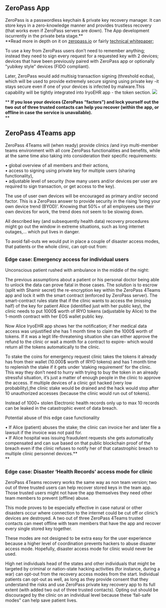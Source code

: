 ## **ZeroPass App**

ZeroPass is a passwordless keychain & private key recovery manager. It can store keys in a zero-knowledge manner and provides trustless recovery \(that works even if ZeroPass servers are down\). The App development iscurrently in the private beta stage.**    
**Read more in depth on it on [zeropass.io](https://www.zeropass.io/) or fairly [technical whitepaper](https://www.gitbook.com/book/zeropass/whitepaper/details);

To use a key from ZeroPass users don’t need to remember anything; instead they need to sign every request for a requested key with 2 devices; devices that have been previously paired with ZeroPass app or optionally “yubikey style” devices \(FIDO compliant\).

Later, ZeroPass would add multisig transaction signing \(threshold ecdsa\), which will be used to provide extremely secure signing using private key -it stays secure even if one of your devices is infected by malware.This capability will be tightly integrated into IryoEHR app - the token section. ![](https://lh6.googleusercontent.com/UXdlBaZePqH7p4TTqJ4v4JDgj4QONUhpoXv8f9_OWLeQDkcKLYZdw1HreLnXWwXIE0TxKEiAtCZJqDqOLW-RDxHcmZzxNLqskNBcFVdTkQGLu10G9rysNY2Fh0LCCV0U4z6NPxtw)

** **If you lose your devices \(ZeroPass “factors”\) and lock yourself out the two out of three trusted contacts can help you recover \(within the app, or offline in case the service is unavailable\).**        
**

## **ZeroPass 4Teams app**

ZeroPass 4Teams will \(when ready\) provide clinics /and iryo multi-member teams environment with all core ZeroPass functionalities and benefits, while at the same time also taking into consideration their specific requirements:

• global overview of all members and their actions,  
• access to signing using private key for multiple users \(sharing functionality\),  
• adjustable level of security \(how many users and/or devices per user are required to sign transaction, or get access to the key\).

The use of user own devices will be encouraged as primary and/or second factor. This is a ZeroPass answer to provide security in the rising ‘bring your own device trend \(BYOD\)’. Knowing that 50%+ of all employees use their own devices for work, the trend does not seem to be slowing down.

All described key \(and subsequently health data\) recovery procedures might go out the window in extreme situations, such as long internet outages,... which put lives in danger.

To avoid fall-outs we would put in place a couple of disaster access modes, that patients or the whole clinic, can opt-out from:

### **Edge case: Emergency access for individual users**

Unconscious patient rushed with ambulance in the middle of the night:

The previous assumptions about a patient or his personal doctor being able to unlock the data can prove fatal in those cases. The solution is to escrow \(split with Shamir secret\) the re-encryption key within the ZeroPass 4Teams app and lock it with the smart contract \(enforced by ZeroPass server\). The smart-contract rules state that if the clinic wants to access the \(missing half\) of the key for patient Alice \(identified just with her public key\), the clinic needs to put 1000$ worth of IRYO tokens \(adjustable by Alice\) to the 1-month contract with her EOS wallet public key.

Now Alice IryoEHR app shows her the notification; if her medical data access was unjustified she has 1 month time to claim the 1000$ worth of tokens. If it was a legit life-threatening situation she can either approve the refund to the clinic or wait a month for a contract to expire- which would return all the tokens automatically to the clinic.

To stake the coins for emergency request clinic takes the tokens it already has from their wallet \(10.000$ worth of IRYO tokens\) and has 1 month time to replenish the stake if it gets under ‘staking requirement’ for the clinic. This way they don’t need to hurry with trying to buy the token in an already stressful situation, it’s just a matter of enough people in the clinic to approve the access. If multiple devices of a clinic got hacked \(very low probability\),the clinic stake would be drained and the hack would stop after 10 unauthorized accesses \(because the clinic would run out of tokens\).

Instead of 1000+ stolen Electronic health records only up to max 10 records can be leaked in the catastrophic event of data breach.

Potential abuse of this edge case functionality

• If Alice \(patient\) abuses the stake; the clinic can invoice her and later file a lawsuit if the invoice was not paid for.  
• If Alice hospital was issuing fraudulent requests she gets automatically compensated and can sue based on that public blockchain proof of the breach even if the clinic refuses to notify her of that catastrophic breach to multiple clinic personnel devices.**      
**

### **Edge case: Disaster ‘Health Records’ access mode for clinic**

ZeroPass 4Teams recovery works the same way as non team version; two out of three trusted users can help recover stored keys in the team app. Those trusted users might not have the app themselves they need other team members to prevent \(offline\) abuse.

This mode proves to be especially effective in case natural or other disasters occur where connection to the internet could be cut off or clinic’s devices are destroyed. A two out of three ZeroPass 4Teams trusted contacts can meet offline with team members that have the app and recover every single stored key together.

These modes are not designed to be extra easy for the user experience because a higher level of coordination prevents hackers to abuse disaster access mode. Hopefully, disaster access mode for clinic would never be used.

High net individuals head of the states and other individuals that might be targeted by criminal or nation-state hacking activities \(for instance, during a war\) can opt-out from the recovery access modes from the start. Individual patients can opt-out as well, as long as they provide consent that they understand the risks and use ZeroPass private key recovery app to its full extent \(with added two out of three trusted contacts\). Opting out should be discouraged by the clinic on an individual level because these ‘fail-safe modes” can help save patient lives.

